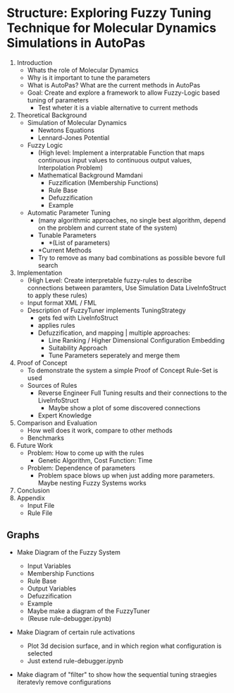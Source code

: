 # Structure: Exploring Fuzzy Tuning Technique for Molecular Dynamics Simulations in AutoPas

1. Introduction
   + Whats the role of Molecular Dynamics
   + Why is it important to tune the parameters
   + What is AutoPas? What are the current methods in AutoPas
   + Goal: Create and explore a framework to allow Fuzzy-Logic based tuning of parameters
     + Test wheter it is a viable alternative to current methods
2. Theoretical Background
   + Simulation of Molecular Dynamics
      + Newtons Equations
      + Lennard-Jones Potential
   + Fuzzy Logic
      + (High level: Implement a interpratable Function that maps continuous input values to continuous output values, Interpolation Problem)
      + Mathematical Background Mamdani
        + Fuzzification (Membership Functions)
        + Rule Base
        + Defuzzification
        + Example
   + Automatic Parameter Tuning
      + (many algorithmic approaches, no single best algorithm, depend on the problem and current state of the system)
      + Tunable Parameters
        + *(List of parameters)
      + *Current Methods
      + Try to remove as many bad combinations as possible bevore full search
3. Implementation
   + (High Level: Create interpretable fuzzy-rules to describe connections between paramters, Use Simulation Data LiveInfoStruct to apply these rules)
   + Input format XML / FML
   + Description of FuzzyTuner implements TuningStrategy
      + gets fed with LiveInfoStruct
      + applies rules
      + Defuzzification, and mapping | multiple approaches:
        + Line Ranking / Higher Dimensional Configuration Embedding
        + Suitability Approach
        + Tune Parameters seperately and merge them
4. Proof of Concept
   + To demonstrate the system a simple Proof of Concept Rule-Set is used
   + Sources of Rules
     + Reverse Engineer Full Tuning results and their connections to the LiveInfoStruct
       + Maybe show a plot of some discovered connections
     + Expert Knowledge
5. Comparison and Evaluation
   + How well does it work, compare to other methods
   + Benchmarks
6. Future Work
   + Problem: How to come up with the rules
      + Genetic Algorithm, Cost Function: Time
   + Problem: Dependence of parameters
      + Problem space blows up when just adding more parameters. Maybe nesting Fuzzy Systems works
7. Conclusion
8. Appendix
   + Input File
   + Rule File

## Graphs

+ Make Diagram of the Fuzzy System
  + Input Variables
  + Membership Functions
  + Rule Base
  + Output Variables
  + Defuzzification
  + Example
  + Maybe make a diagram of the FuzzyTuner
  + (Reuse rule-debugger.ipynb)

+ Make Diagram of certain rule activations
  + Plot 3d decision surface, and in which region what configuration is selected
  + Just extend rule-debugger.ipynb

+ Make diagram of "filter" to show how the sequential tuning straegies iteratevly remove configurations
